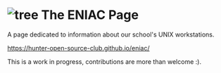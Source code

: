 # ![tree](assets/icons/tree.ico) The ENIAC Page
A page dedicated to information about our school's UNIX workstations.

 https://hunter-open-source-club.github.io/eniac/

This is a work in progress, contributions are more than welcome :).
